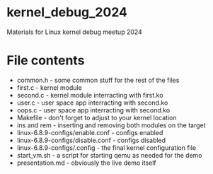 # kernel_debug_2024
Materials for Linux kernel debug meetup 2024

# File contents
* common.h - some common stuff for the rest of the files
* first.c - kernel module
* second.c - kernel module interracting with first.ko
* user.c - user space app interracting with second.ko
* oops.c - user space app interracting with second.ko
* Makefile - don't forget to adjust to your kernel location
* ins and rem - inserting and removing both modules on the target
* linux-6.8.9-configs/enable.conf - configs enabled
* linux-6.8.9-configs/disable.conf - configs disabled
* linux-6.8.9-configs/.config - the final kernel configuration file
* start_vm.sh - a script for starting qemu as needed for the demo
* presentation.md - obviously the live demo itself
